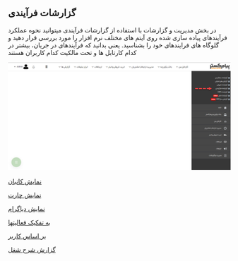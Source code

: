 ﻿## گزارشات فرآیندی

در بخش مدیریت و گزارشات با استفاده از گزارشات فرآیندی میتوانید نحوه عملکرد فرآیندهای پیاده سازی شده روی آیتم های مختلف نرم افزار را مورد بررسی قرار دهید و گلوگاه های فرایندهای خود را بشناسید. یعنی بدانید که فرآیندهای در جریان، بیشتر در کدام کارتابل ها و تحت مالکیت کدام کاربران هستند


![](TitleGozareshFarayandi.png)

[نمایش کانبان](https://github.com/1stco/PayamGostarDocs/blob/master/help%202.5.4/Management-and-reports/Process-reports/Kanban-Show/Kanban-Show.md)

[نمایش چارت](https://github.com/1stco/PayamGostarDocs/blob/master/help%202.5.4/Management-and-reports/Process-reports/Chart-Show/Chart-Show.md)

[نمایش دیاگرام](https://github.com/1stco/PayamGostarDocs/blob/master/help%202.5.4/Management-and-reports/Process-reports/View-diagram/View-diagram.md)

[به تفکیک فعالیتها](https://github.com/1stco/PayamGostarDocs/blob/master/help%202.5.4/Management-and-reports/Process-reports/Activities-separately/Activities-separately.md)

[بر اساس کاربر](https://github.com/1stco/PayamGostarDocs/blob/master/help%202.5.4/Management-and-reports/Process-reports/Based-%20user/Based-%20user.md)

 [گزارش شرح شغل](https://github.com/1stco/PayamGostarDocs/blob/master/help%202.5.4/Management-and-reports/Process-reports/Job-Description-Report/Job-Description-Report.md)